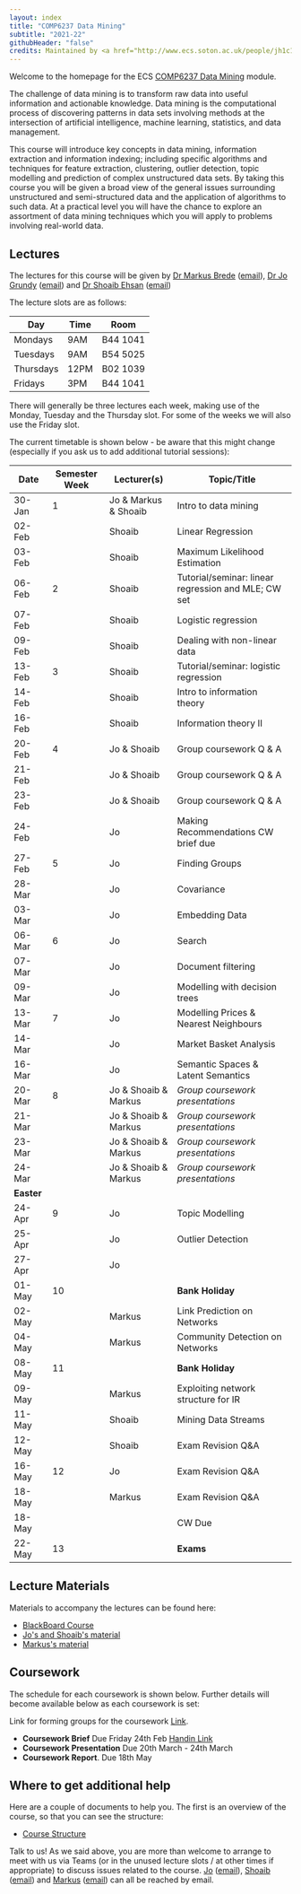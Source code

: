 ```yaml
---
layout: index
title: "COMP6237 Data Mining"
subtitle: "2021-22"
githubHeader: "false"
credits: Maintained by <a href="http://www.ecs.soton.ac.uk/people/jh1c18">Dr Jo Grundy</a>.
---
```


Welcome to the homepage for the ECS [COMP6237 Data Mining](https://secure.ecs.soton.ac.uk/module/COMP6237) module.

The challenge of data mining is to transform raw data into useful information and actionable knowledge. Data mining is the computational process of discovering patterns in data sets involving methods at the intersection of artificial intelligence, machine learning, statistics, and data management. 

This course will introduce key concepts in data mining, information extraction and information indexing; including specific algorithms and techniques for feature extraction, clustering, outlier detection, topic modelling and prediction of complex unstructured data sets. By taking this course you will be given a broad view of the general issues surrounding unstructured and semi-structured data and the application of algorithms to such data. At a practical level you will have the chance to explore an assortment of data mining techniques which you will apply to problems involving real-world data. 

## Lectures
The lectures for this course will be given by <a href="http://www.ecs.soton.ac.uk/people/mb8">Dr Markus Brede</a> ([email](mailto:mb8@ecs.soton.ac.uk)), <a href="http://www.ecs.soton.ac.uk/people/jh1c18">Dr Jo Grundy</a> ([email](mailto:j.grundy@soton.ac.uk)) and <a href="http://www.ecs.soton.ac.uk/people/se3e22">Dr Shoaib Ehsan</a>  ([email](mailto:s.ehsan@soton.ac.uk))

The lecture slots are as follows: 

Day        | Time | Room   
-----------|------|---------------
Mondays    | 9AM	| B44 1041
Tuesdays   | 9AM  | B54 5025
Thursdays	 | 12PM	| B02 1039
Fridays	   | 3PM	| B44 1041

There will generally be three lectures each week, making use of the Monday, Tuesday and the Thursday slot. For some of the weeks we will also use the Friday slot. 

The current timetable is shown below - be aware that this might change (especially if you ask us to add additional tutorial sessions):

| Date       | Semester Week | Lecturer(s)          | Topic/Title                                           | 
|------------|---------------|----------------------|-------------------------------------------------------| 
| 30-Jan     | 1             | Jo & Markus & Shoaib | Intro to data mining                                  | 
| 02-Feb     |               | Shoaib               | Linear Regression                                     |
| 03-Feb     |               | Shoaib               | Maximum Likelihood Estimation                         | 
| 06-Feb     | 2             | Shoaib               | Tutorial/seminar: linear regression and MLE; CW set   | 
| 07-Feb     |               | Shoaib               | Logistic regression                                   |
| 09-Feb     |               | Shoaib               | Dealing with non-linear data                          |
| 13-Feb     | 3             | Shoaib               | Tutorial/seminar: logistic regression                 |
| 14-Feb     |               | Shoaib               | Intro to information theory                           |
| 16-Feb     |               | Shoaib               | Information theory   II                               |
| 20-Feb     | 4             | Jo & Shoaib          | Group coursework Q & A                                |
| 21-Feb     |               | Jo & Shoaib          | Group coursework Q & A                                |
| 23-Feb     |               | Jo & Shoaib          | Group coursework Q & A                                | 
| 24-Feb     |               | Jo                   | Making Recommendations                   CW brief due | 
| 27-Feb     | 5             | Jo                   | Finding Groups                                        |
| 28-Mar     |               | Jo                   | Covariance                                            |      
| 03-Mar     |               | Jo                   | Embedding Data                                        |
| 06-Mar     | 6             | Jo                   | Search                                                |
| 07-Mar     |               | Jo                   | Document filtering                                    |
| 09-Mar     |               | Jo                   | Modelling with decision trees                         |
| 13-Mar     | 7             | Jo                   | Modelling Prices & Nearest Neighbours                 | 
| 14-Mar     |               | Jo                   | Market Basket Analysis                                |
| 16-Mar     |               | Jo                   | Semantic Spaces & Latent Semantics                    | 
| 20-Mar     | 8             | Jo & Shoaib & Markus | _Group coursework presentations_                      | 
| 21-Mar     |               | Jo & Shoaib & Markus | _Group coursework presentations_                      | 
| 23-Mar     |               | Jo & Shoaib & Markus | _Group coursework presentations_                      |
| 24-Mar     |               | Jo & Shoaib & Markus | _Group coursework presentations_                      | 
| **Easter** |               |                      |                                                       | 
| 24-Apr     | 9             | Jo                   | Topic Modelling                                       |
| 25-Apr     |               | Jo                   | Outlier Detection                                     |
| 27-Apr     |               | Jo                   |                                                       |
| 01-May     | 10            |                      | **Bank Holiday**                                      |
| 02-May     |               | Markus               | Link Prediction on Networks                           |
| 04-May     |               | Markus               | Community Detection on Networks                       | 
| 08-May     | 11            |                      | **Bank Holiday**                                      |
| 09-May     |               | Markus               | Exploiting network structure for IR                   |
| 11-May     |               | Shoaib               | Mining Data Streams                                   |  
| 12-May     |               | Shoaib               | Exam Revision Q&A                                     | 
| 16-May     | 12            | Jo                   | Exam Revision Q&A                                     | 
| 18-May     |               | Markus               | Exam Revision Q&A                                     |
| 18-May     |               |                      | CW Due                                                | 
| 22-May     | 13            |                      | **Exams**                                             |



## Lecture Materials
Materials to accompany the lectures can be found here:
* [BlackBoard Course](https://blackboard.soton.ac.uk/)
* [Jo's and Shoaib's material](jon.html)
* [Markus's material](http://users.ecs.soton.ac.uk/mb8/stats/datamining.html)

## Coursework
The schedule for each coursework is shown below. Further details will become available below as each coursework is set:

Link for forming groups for the coursework [Link](https://secure.ecs.soton.ac.uk/student/wiki/w/COMP6237-2022-classlist).
* **Coursework Brief** Due Friday 24th Feb [Handin Link](https://handin.ecs.soton.ac.uk/handin/2223/COMP6237/2/)
* **Coursework Presentation** Due 20th March - 24th March 
* **Coursework Report**. Due 18th May

## Where to get additional help
Here are a couple of documents to help you. The first is an overview of the course, so that you can see the structure: 
* [Course Structure](./lectures/pdf/COMP6237KO.pdf)

Talk to us! As we said above, you are more than welcome to arrange to meet with us via Teams (or in the unused lecture slots / at other times if appropriate) to discuss issues related to the course. <a href="http://www.ecs.soton.ac.uk/people/jh1c18">Jo</a> ([email](mailto:jo.grundy@soton.ac.uk)),  <a href="http://www.ecs.soton.ac.uk/people/se3e22">Shoaib</a> ([email](mailto:se3e22@ecs.soton.ac.uk)) and <a href="http://www.ecs.soton.ac.uk/people/mb8">Markus</a> ([email](mailto:mb8@ecs.soton.ac.uk)) can all be reached by email.
<!---or by coming to find us in our offices (32/4053 for Jo & 32/4033 for Markus). --->

<!---For further practical help, you can also talk with the PhD students, who run the help desk in the Zepler lab.--->
